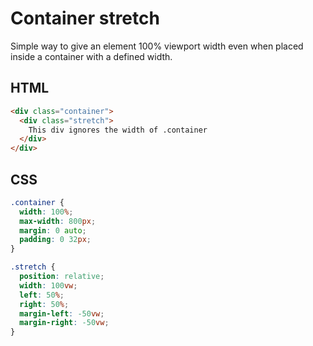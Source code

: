 # Container stretch

Simple way to give an element 100% viewport width even when placed inside a container with a defined width.

## HTML

```html
<div class="container">
  <div class="stretch">
    This div ignores the width of .container
  </div>
</div>
```

## CSS

```css
.container {
  width: 100%;
  max-width: 800px;
  margin: 0 auto;
  padding: 0 32px;
}

.stretch {
  position: relative;
  width: 100vw;
  left: 50%;
  right: 50%;
  margin-left: -50vw;
  margin-right: -50vw;
}
```
